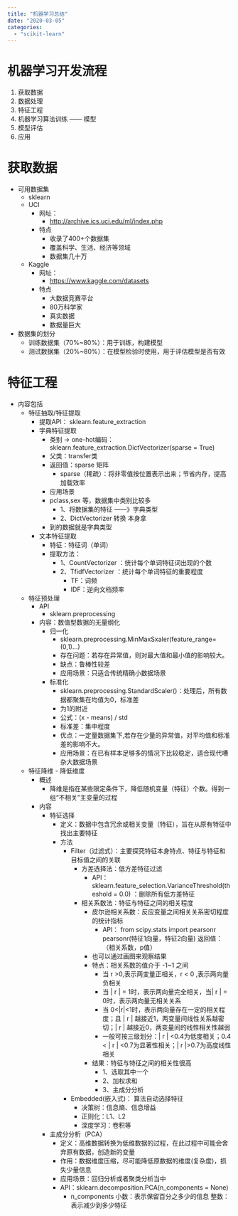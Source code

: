 ```yaml
---
title: "机器学习总结"
date: "2020-03-05"
categories: 
  - "scikit-learn"
---
```


# 机器学习开发流程

1. 获取数据
2. 数据处理
3. 特征工程
4. 机器学习算法训练 —— 模型
5. 模型评估
6. 应用

# 获取数据

- 可用数据集
    - sklearn
    - UCI
        - 网址：
            - http://archive.ics.uci.edu/ml/index.php
        - 特点
            - 收录了400+个数据集
            - 覆盖科学、生活、经济等领域
            - 数据集几十万
    - Kaggle
        - 网址：
            - https://www.kaggle.com/datasets
        - 特点
            - 大数据竞赛平台
            - 80万科学家
            - 真实数据
            - 数据量巨大
- 数据集的划分
    - 训练数据集（70%~80%）：用于训练，构建模型
    - 测试数据集（20%~80%）：在模型检验时使用，用于评估模型是否有效

# 特征工程

- 内容包括
    - 特征抽取/特征提取
        - 提取API： sklearn.feature\_extraction
        - 字典特征提取
            - 类别 -> one-hot编码：sklearn.feature\_extraction.DictVectorizer(sparse = True)
            - 父类：transfer类
            - 返回值：sparse 矩阵
                - sparse（稀疏）：将非零值按位置表示出来；节省内存，提高加载效率
            - 应用场景
            - pclass,sex 等，数据集中类别比较多
                - 1、将数据集的特征 ——》字典类型
                - 2、DictVectorizer 转换 本身拿
            - 到的数据就是字典类型
        - 文本特征提取
            - 特征：特征词（单词）
            - 提取方法：
                - 1、CountVectorizer ：统计每个单词特征词出现的个数
                - 2、TfidfVectorizer ：统计每个单词特征的重要程度
                    - TF：词频
                    - IDF：逆向文档频率
    - 特征预处理
        - API
            - sklearn.preprocessing
        - 内容：数值型数据的无量纲化
            - 归一化
                - sklearn.preprocessing.MinMaxSxaler(feature\_range=(0,1)…)
                - 存在问题：若存在异常值，则对最大值和最小值的影响较大。
                - 缺点：鲁棒性较差
                - 应用场景：只适合传统精确小数据场景
            - 标准化
                - sklearn.preprocessing.StandardScaler()：处理后，所有数据都聚集在均值为0，标准差
                - 为1的附近
                - 公式：(x - means) / std
                - 标准差：集中程度
                - 优点：一定量数据集下,若存在少量的异常值，对平均值和标准差的影响不大。
                - 应用场景：在已有样本足够多的情况下比较稳定，适合现代嘈杂大数据场景
    - 特征降维 - 降低维度
        - 概述
            - 降维是指在某些限定条件下，降低随机变量（特征）个数。得到一组“不相关”主变量的过程
        - 内容
            - 特征选择
                - 定义：数据中包含冗余或相关变量（特征），旨在从原有特征中找出主要特征
                - 方法
                    - Filter（过滤式）：主要探究特征本身特点、特征与特征和目标值之间的关联
                        - 方差选择法：低方差特征过滤
                            - API：sklearn.feature\_selection.VarianceThreshold(theshold = 0.0) ：删除所有低方差特征
                        - 相关系数法：特征与特征之间的相关程度
                            - 皮尔逊相关系数：反应变量之间相关关系密切程度的统计指标
                                - API： from scipy.stats import pearsonr pearsonr(特征1向量，特征2向量) 返回值：（相关系数，p值）
                            - 也可以通过画图来观察结果
                            - 特点：相关系数的值介于 -1~1 之间
                                - 当 r >0,表示两变量正相关，r < 0 ,表示两向量负相关
                                - 当 | r | = 1时，表示两向量完全相关，当| r | = 0时，表示两向量无相关关系
                                - 当 0<|r|<1时，表示两向量存在一定的相关程度；且 | r | 越接近1，两变量间线性关系越密切；| r | 越接近0，两变量间的线性相关性越弱
                                - 一般可按三级划分：| r | <0.4为低度相关；0.4 < | r | <0.7为显著性相关；| r |>0.7为高度线性相关
                            - 结果：特征与特征之间的相关性很高
                                - 1、选取其中一个
                                - 2、加权求和
                                - 3、主成分分析
                    - Embedded(嵌入式)： 算法自动选择特征
                        - 决策树：信息熵、信息增益
                        - 正则化：L1、L2
                        - 深度学习：卷积等
            - 主成分分析（PCA）
                - 定义：高维数据转换为低维数据的过程，在此过程中可能会舍弃原有数据，创造新的变量
                - 作用：数据维度压缩，尽可能降低原数据的维度(复杂度)，损失少量信息
                - 应用场景：回归分析或者聚类分析当中
                - API：sklearn.decomposition.PCA(n\_components = None)
                    - n\_components 小数：表示保留百分之多少的信息 整数：表示减少到多少特征
